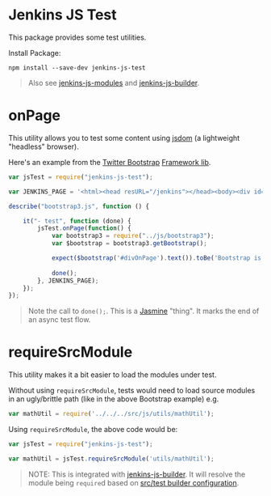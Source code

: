 # Jenkins JS Test

This package provides some test utilities.

Install Package:

```
npm install --save-dev jenkins-js-test
```

> Also see [jenkins-js-modules] and [jenkins-js-builder].

# onPage
This utility allows you to test some content using [jsdom] (a lightweight "headless" browser).

Here's an example from the [Twitter Bootstrap](https://github.com/jenkinsci/js-libs/tree/master/bootstrap) [Framework lib].

```javascript
var jsTest = require("jenkins-js-test");

var JENKINS_PAGE = '<html><head resURL="/jenkins"></head><body><div id="divOnPage">Bootstrap is everywhere</div></body></html>';

describe("bootstrap3.js", function () {

    it("- test", function (done) {
        jsTest.onPage(function() {
            var bootstrap3 = require("../js/bootstrap3");
            var $bootstrap = bootstrap3.getBootstrap();

            expect($bootstrap('#divOnPage').text()).toBe('Bootstrap is everywhere');
            
            done();
        }, JENKINS_PAGE);
    });
});
```

> Note the call to `done();`. This is a [Jasmine] "thing". It marks the end of an async test flow.

# requireSrcModule
This utility makes it a bit easier to load the modules under test.

Without using `requireSrcModule`, tests would need to load source modules in an ugly/brittle path
(like in the above Bootstrap example) e.g.

```javascript
var mathUtil = require('../../../src/js/utils/mathUtil');
```

Using `requireSrcModule`, the above code would be:
 
```javascript
var jsTest = require("jenkins-js-test");

var mathUtil = jsTest.requireSrcModule('utils/mathUtil');
```

> NOTE: This is integrated with [jenkins-js-builder]. It will resolve the module being `require`d based on [src/test builder configuration](https://github.com/jenkinsci/js-builder#setting-src-and-test-spec-paths).  

[jsdom]: https://github.com/tmpvar/jsdom
[jenkins-js-modules]: https://github.com/jenkinsci/js-modules
[jenkins-js-builder]: https://github.com/jenkinsci/js-builder
[Framework lib]: https://github.com/jenkinsci/js-libs
[Jasmine]: http://jasmine.github.io/
[bundle]: https://github.com/jenkinsci/js-modules/blob/master/FAQs.md#what-is-the-difference-between-a-module-and-a-bundle
